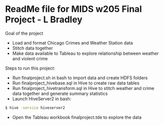 # ReadMe file for MIDS w205 Final Project - L Bradley

Goal of the project

  - Load and format Chicago Crimes and Weather Station data
  - Stitch data together 
  - Make data available to Tableau to explore relationship between weather and violent crime

Steps to run this project:

  - Run finalproject.sh in bash to import data and create HDFS folders
  - Run finalproject_hivebase.sql in Hive to create raw data tables 
  - Run finalproject_hivetransform.sql in Hive to stitch weather and crime data together and generate summary statistics
  - Launch HiveServer2 in bash: 
 ```sh
$ hive -service hiveserver2
```
  - Open the Tableau workbook finalproject.tde to explore the data
